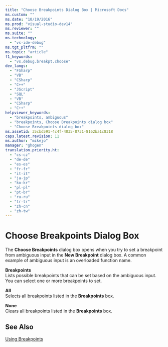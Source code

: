 ```yaml
---
title: "Choose Breakpoints Dialog Box | Microsoft Docs"
ms.custom: ""
ms.date: "10/19/2016"
ms.prod: "visual-studio-dev14"
ms.reviewer: ""
ms.suite: ""
ms.technology: 
  - "vs-ide-debug"
ms.tgt_pltfrm: ""
ms.topic: "article"
f1_keywords: 
  - "vs.debug.breakpt.choose"
dev_langs: 
  - "FSharp"
  - "VB"
  - "CSharp"
  - "C++"
  - "JScript"
  - "SQL"
  - "VB"
  - "CSharp"
  - "C++"
helpviewer_keywords: 
  - "breakpoints, ambiguous"
  - "breakpoints, Choose Breakpoints dialog box"
  - "Choose Breakpoints dialog box"
ms.assetid: 35cbd591-4c4f-4035-8731-8162ba1c8318
caps.latest.revision: 11
ms.author: "mikejo"
manager: "ghogen"
translation.priority.ht: 
  - "cs-cz"
  - "de-de"
  - "es-es"
  - "fr-fr"
  - "it-it"
  - "ja-jp"
  - "ko-kr"
  - "pl-pl"
  - "pt-br"
  - "ru-ru"
  - "tr-tr"
  - "zh-cn"
  - "zh-tw"
---
```

# Choose Breakpoints Dialog Box
The **Choose Breakpoints** dialog box opens when you try to set a breakpoint from ambiguous input in the **New Breakpoint** dialog box. A common example of ambiguous input is an overloaded function name.  
  
 **Breakpoints**  
 Lists possible breakpoints that can be set based on the ambiguous input. You can select one or more breakpoints to set.  
  
 **All**  
 Selects all breakpoints listed in the **Breakpoints** box.  
  
 **None**  
 Clears all breakpoints listed in the **Breakpoints** box.  
  
## See Also  
 [Using Breakpoints](../debugger/using-breakpoints.md)